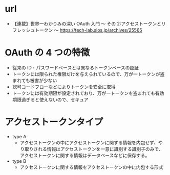 # url

- 【連載】世界一わかりみの深い OAuth 入門 〜 その 2:アクセストークンとリフレッシュトークン 〜
  https://tech-lab.sios.jp/archives/25565

# OAuth の 4 つの特徴

- 従来の ID・パスワードベースとは異なるトークンベースの認証
- トークンには限られた権限だけを与えられているので、万が一トークンが盗まれても被害が少ない
- 認可コードフローなどによりトークンを安全に取得
- トークンには有効期限が設定されており、万が一トークンを盗まれても有効期限過ぎると使えないので、セキュア

# アクセストークンタイプ

- type A
  - アクセストークンの中にアクセストークンに関する情報を内包せず、やり取りされる情報はアクセストークンを一意に識別する識別子のみで、アクセストークンに関する情報はデータベースなどに保存する。
- type B
  - アクセストークンに関する情報をアクセストークンの中に内包する形式
